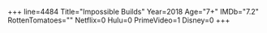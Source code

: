 +++
line=4484
Title="Impossible Builds"
Year=2018
Age="7+"
IMDb="7.2"
RottenTomatoes=""
Netflix=0
Hulu=0
PrimeVideo=1
Disney=0
+++

